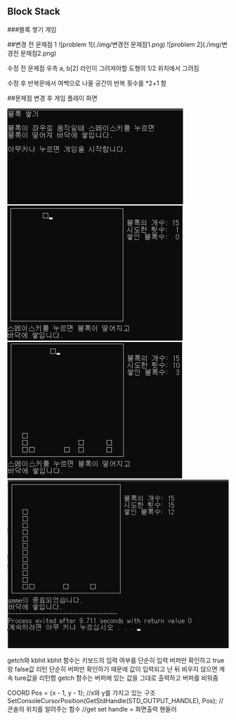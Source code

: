## Block Stack
###블록 쌓기 게임

##변경 전 문제점 1
![problem 1](./img/변경전 문제점1.png)
![problem 2](./img/변경전 문제점2.png)

수정 전 문제점 우측 a, b[2] 라인이 그려져야할 도형의 1/2 위치에서 그려짐

수정 후 반복문에서 여백으로 나올 공간의 반복 횟수를 *2+1 함

##문제점 변경 후 게임 플레이 화면

![intro](./img/blockstack_intro.png)
![blockstack1](./img/blockstack_1.png)
![blcokstack2](./img/blockstack_2.png)
![end](./img/blockstack_end.png)

getch와 kbhit
kbhit 함수는 키보드의 입력 여부를 단순히 입력 버퍼만 확인하고 true랑 false값 리턴
단순히 버퍼만 확인하기 때문에 값이 입력되고 난 뒤 비우지 않으면 계속 ture값을 리턴함
getch 함수는 버퍼에 있는 값을 그대로 출력하고 버퍼를 비워줌


COORD Pos = {x - 1, y - 1}; //x와 y를 가지고 있는 구조 
SetConsoleCursorPosition(GetStdHandle(STD_OUTPUT_HANDLE), Pos); 
//콘솔의 위치를 알려주는 함수 
//get set handle = 화면출력 핸들러
